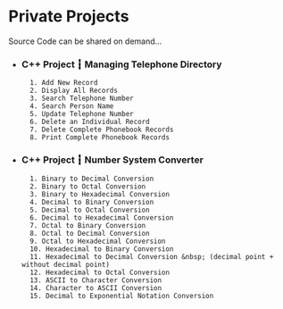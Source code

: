 # Private Projects
Source Code can be shared on demand...
- ### C++ Project ┇ Managing Telephone Directory
        1. Add New Record
        2. Display All Records
        3. Search Telephone Number
        4. Search Person Name
        5. Update Telephone Number
        6. Delete an Individual Record
        7. Delete Complete Phonebook Records
        8. Print Complete Phonebook Records

- ### C++ Project ┇ Number System Converter
        1. Binary to Decimal Conversion
        2. Binary to Octal Conversion
        3. Binary to Hexadecimal Conversion
        4. Decimal to Binary Conversion
        5. Decimal to Octal Conversion
        6. Decimal to Hexadecimal Conversion
        7. Octal to Binary Conversion
        8. Octal to Decimal Conversion
        9. Octal to Hexadecimal Conversion
        10. Hexadecimal to Binary Conversion
        11. Hexadecimal to Decimal Conversion &nbsp; (decimal point + without decimal point)
        12. Hexadecimal to Octal Conversion
        13. ASCII to Character Conversion
        14. Character to ASCII Conversion
        15. Decimal to Exponential Notation Conversion
